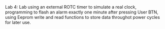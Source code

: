 Lab 4: Lab using an external ROTC timer to simulate a real clock, programming to flash an alarm exactly one minute after pressing User BTN, using Eeprom write and read functions to store data throughot power cycles for later use. 
